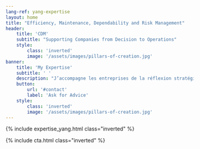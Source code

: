 ```yaml
---
lang-ref: yang-expertise
layout: home
title: "Efficiency, Maintenance, Dependability and Risk Management"
header:
    title: 'CDM'
    subtitle: "Supporting Companies from Decision to Operations"
    style:
        class: 'inverted'
        image: '/assets/images/pillars-of-creation.jpg'
banner:
    title: 'My Expertise'
    subtitle: ' '
    description: "J’accompagne les entreprises de la réflexion stratégique à l’exploitation des moyens à plusieurs niveaux :<br/>analyse stratégique, définition de projet, structuration, gestion et pilotage, suivi d’exécution, gestion des risques, résolution de dysfonctionnements et de non-performances, amélioration continue."
    button:
        url: '#contact'
        label: 'Ask for Advice'
    style:
        class: 'inverted'
        image: '/assets/images/pillars-of-creation.jpg'
---
```


{% include expertise_yang.html class="inverted" %}

{% include cta.html class="inverted" %}
